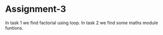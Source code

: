# Assignment-3
In task 1 we find factorial using loop.
In task 2 we find some maths module funtions.
